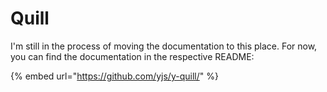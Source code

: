 # Quill

I'm still in the process of moving the documentation to this place. For now, you can find the documentation in the respective README:

{% embed url="https://github.com/yjs/y-quill/" %}





